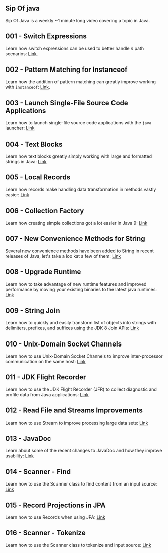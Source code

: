## Sip Of java

Sip Of Java is a weekly ~1 minute long video covering a topic in Java. 

## 001 - Switch Expressions 

Learn how switch expressions can be used to better handle _n_ path scenarios: [Link](001.md).

## 002 - Pattern Matching for Instanceof

Learn how the addition of pattern matching can greatly improve working with `instanceof`: [Link](002.md).

## 003 - Launch Single-File Source Code Applications

Learn how to launch single-file source code applications with the `java` launcher: [Link](003.md)

## 004 - Text Blocks

Learn how text blocks greatly simply working with large and formatted strings in Java: [Link](004.md)

## 005 - Local Records

Learn how records make handling data transformation in methods vastly easier: [Link](005.md)

## 006 - Collection Factory

Learn how creating simple collections got a lot easier in Java 9: [Link](006.md)

## 007 - New Convenience Methods for String 

Several new convenience methods have been added to String in recent releases of Java, let's take a loo kat a few of them: [Link](007.md)

## 008 - Upgrade Runtime
Learn how to take advantage of new runtime features and improved performance by moving your existing binaries to the latest java runtimes: [Link](008.md)

## 009 - String Join
Learn how to quickly and easily transform list of objects into strings with delimiters, prefixes, and suffixes using the JDK 8 Join APIs: [Link](009.md)

## 010 - Unix-Domain Socket Channels
Learn how  to use Unix-Domain Socket Channels to improve inter-processor communication on the same host: [Link](010.md)

## 011 - JDK Flight Recorder
Learn how to use the JDK Flight Recorder (JFR) to collect diagnostic and profile data from Java applications: [Link](011.md)

## 012 - Read File and Streams Improvements
Learn how to use Stream to improve processing large data sets: [Link](012.md)

## 013 - JavaDoc
Learn about some of the recent changes to JavaDoc and how they improve usability: [Link](013.md)

## 014 - Scanner - Find
Learn how to use the Scanner class to find content from an input source: [Link](014.md)

## 015 - Record Projections in JPA
Learn how to use Records when using JPA: [Link](015.md)

## 016 - Scanner - Tokenize
Learn how to use the Scanner class to tokenize and input source: [Link](016.md)
